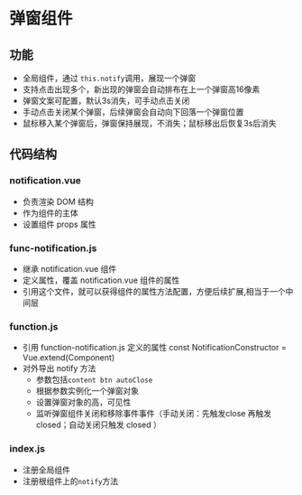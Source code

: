 # 弹窗组件

## 功能
- 全局组件，通过 `this.notify`调用，展现一个弹窗
- 支持点击出现多个，新出现的弹窗会自动排布在上一个弹窗高16像素
- 弹窗文案可配置，默认3s消失，可手动点击关闭
- 手动点击关闭某个弹窗，后续弹窗会自动向下回落一个弹窗位置
- 鼠标移入某个弹窗后，弹窗保持展现，不消失；鼠标移出后恢复3s后消失

## 代码结构
### notification.vue
- 负责渲染 DOM 结构
- 作为组件的主体
- 设置组件 props 属性

### func-notification.js
- 继承 notification.vue 组件
- 定义属性，覆盖 notification.vue 组件的属性
- 引用这个文件，就可以获得组件的属性方法配置，方便后续扩展,相当于一个中间层

### function.js
- 引用 function-notification.js 定义的属性
    const NotificationConstructor = Vue.extend(Component)
- 对外导出 notify 方法
  - 参数包括`content btn autoClose`
  - 根据参数实例化一个弹窗对象
  - 设置弹窗对象的高，可见性
  - 监听弹窗组件关闭和移除事件事件（手动关闭：先触发close 再触发closed；自动关闭只触发 closed ）

### index.js
- 注册全局组件
- 注册根组件上的`notify`方法
